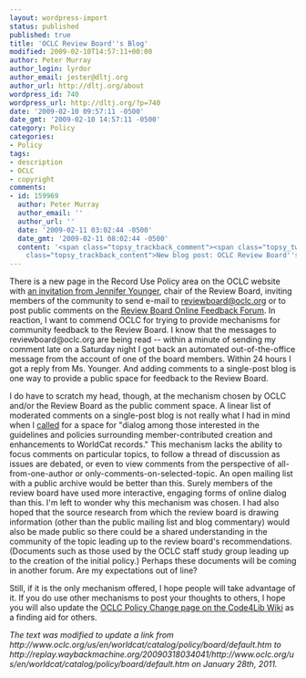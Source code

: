 ```yaml
---
layout: wordpress-import
status: published
published: true
title: 'OCLC Review Board''s Blog'
modified: 2009-02-10T14:57:11+00:00
author: Peter Murray
author_login: lyrdor
author_email: jester@dltj.org
author_url: http://dltj.org/about
wordpress_id: 740
wordpress_url: http://dltj.org/?p=740
date: '2009-02-10 09:57:11 -0500'
date_gmt: '2009-02-10 14:57:11 -0500'
category: Policy
categories:
- Policy
tags:
- description
- OCLC
- copyright
comments:
- id: 159969
  author: Peter Murray
  author_email: ''
  author_url: ''
  date: '2009-02-11 03:02:44 -0500'
  date_gmt: '2009-02-11 08:02:44 -0500'
  content: '<span class="topsy_trackback_comment"><span class="topsy_twitter_username"><span
    class="topsy_trackback_content">New blog post: OCLC Review Board''s Blog http://tinyurl.com/banbhc</span></span>'
---
```

<p>There is a new page in the Record Use Policy area on the OCLC website with <a href="http://replay.waybackmachine.org/20090318034041/http://www.oclc.org/us/en/worldcat/catalog/policy/board/default.htm" title="Review Board of Shared Data Creation and Stewardship">an invitation from Jennifer Younger</a>, chair of the Review Board, inviting members of the community to send e-mail to <a href="mailto:reviewboard@oclc.org">reviewboard@oclc.org</a> or to post public comments on the <a href="http://web.archive.org/web/20090520141301/http://community.oclc.org/reviewboard/" title="Review Board of Shared Data Creation and Stewardship: Online Feedback Forum">Review Board Online Feedback Forum</a>.  In reaction, I want to commend OCLC for trying to provide mechanisms for community feedback to the Review Board.  I know that the messages to reviewboard@oclc.org are being read -- within a minute of sending my comment late on a Saturday night I got back an automated out-of-the-office message from the account of one of the board members.  Within 24 hours I got a reply from Ms. Younger.  And adding comments to a single-post blog is one way to provide a public space for feedback to the Review Board.</p>
<p>I do have to scratch my head, though, at the mechanism chosen by OCLC and/or the Review Board as the public comment space.  A linear list of moderated comments on a single-post blog is not really what I had in mind when I <a href="/article/oclc-review-board-members/">called</a> for a space for "dialog among those interested in the guidelines and policies surrounding member-contributed creation and enhancements to WorldCat records."  This mechanism lacks the ability to focus comments on particular topics, to follow a thread of discussion as issues are debated, or even to view comments from the perspective of all-from-one-author or only-comments-on-selected-topic.  An open mailing list with a public archive would be better than this.  Surely members of the review board have used more interactive, engaging forms of online dialog than this.  I'm left to wonder why this mechanism was chosen.  I had also hoped that the source research from which the review board is drawing information (other than the public mailing list and blog commentary) would also be made public so there could be a shared understanding in the community of the topic leading up to the review board's recommendations.  (Documents such as those used by the OCLC staff study group leading up to the creation of the initial policy.)  Perhaps these documents will be coming in another forum.  Are my expectations out of line?</p>
<p>Still, if it is the only mechanism offered, I hope people will take advantage of it.  If you do use other mechanisms to post your thoughts to others, I hope you will also update the <a href="http://wiki.code4lib.org/index.php/OCLC_Policy_Change" title="OCLC Policy Change - Code4Lib">OCLC Policy Change page on the Code4Lib Wiki</a> as a finding aid for others.</p>
<p style="padding:0;margin:0;font-style:italic;">The text was modified to update a link from http://www.oclc.org/us/en/worldcat/catalog/policy/board/default.htm to http://replay.waybackmachine.org/20090318034041/http://www.oclc.org/us/en/worldcat/catalog/policy/board/default.htm on January 28th, 2011.</p>
